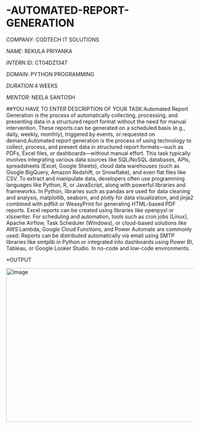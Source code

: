# -AUTOMATED-REPORT-GENERATION

*COMPANY*: CODTECH IT SOLUTIONS

*NAME*: REKULA PRIYANKA

*INTERN ID*: CT04DZ1347

*DOMAIN*: PYTHON PROGRAMMING

*DURATION*:4 WEEKS

*MENTOR*: NEELA SANTOSH

##YOU HAVE TO ENTER DESCRIPTION OF YOUR TASK:Automated Report Generation is the process of automatically collecting, processing, and presenting data in a structured report format without the need for manual intervention. These reports can be generated on a scheduled basis (e.g., daily, weekly, monthly), triggered by events, or requested on demand.Automated report generation is the process of using technology to collect, process, and present data in structured report formats—such as PDFs, Excel files, or dashboards—without manual effort. This task typically involves integrating various data sources like SQL/NoSQL databases, APIs, spreadsheets (Excel, Google Sheets), cloud data warehouses (such as Google BigQuery, Amazon Redshift, or Snowflake), and even flat files like CSV. To extract and manipulate data, developers often use programming languages like Python, R, or JavaScript, along with powerful libraries and frameworks. In Python, libraries such as pandas are used for data cleaning and analysis, matplotlib, seaborn, and plotly for data visualization, and jinja2 combined with pdfkit or WeasyPrint for generating HTML-based PDF reports. Excel reports can be created using libraries like openpyxl or xlsxwriter. For scheduling and automation, tools such as cron jobs (Linux), Apache Airflow, Task Scheduler (Windows), or cloud-based solutions like AWS Lambda, Google Cloud Functions, and Power Automate are commonly used. Reports can be distributed automatically via email using SMTP libraries like smtplib in Python or integrated into dashboards using Power BI, Tableau, or Google Looker Studio. In no-code and low-code environments.

*OUTPUT

<img width="1056" height="413" alt="Image" src="https://github.com/user-attachments/assets/73accf2b-99eb-488d-9320-333bef49b355" />
